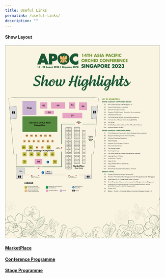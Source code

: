 ```yaml
---
title: Useful Links
permalink: /useful-links/
description: ""
---
```

#### Show Layout
![](/images/showlayout.jpg)

#### [MarketPlace](https://www.apoc14.gov.sg/MarketPlace/)

#### [Conference Programme](https://www.apoc14.gov.sg/conference/conference-programme/)

#### [Stage Programme](https://www.apoc14.gov.sg/orchid-show/stageprogramme/)